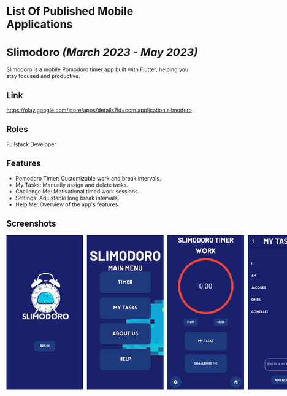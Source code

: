 # List Of Published Mobile Applications
# Slimodoro *(March 2023 - May 2023)*  
Slimodoro is a mobile Pomodoro timer app built with Flutter, helping you stay focused and productive.

## Link
https://play.google.com/store/apps/details?id=com.application.slimodoro

## Roles
Fullstack Developer

## Features

- Pomodoro Timer: Customizable work and break intervals.
- My Tasks: Manually assign and delete tasks.
- Challenge Me: Motivational timed work sessions.
- Settings: Adjustable long break intervals.
- Help Me: Overview of the app's features.

## Screenshots
<div style="display:flex;">
    <img src="screenshots/StartPage.webp" width="200" style="margin-right: 10px;">
    <img src="screenshots/MenuPage.webp" width="200" style="margin-right: 10px;">
    <img src="screenshots/TimerPage.webp" width="200" style="margin-right: 10px;">
    <img src="screenshots/MyTasksPage.webp" width="200">
</div>

